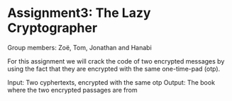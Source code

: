 # Assignment3: The Lazy Cryptographer
Group members: Zoë, Tom, Jonathan and Hanabi

For this assignment we will crack the code of two encrypted messages by using the fact that they are encrypted with the same one-time-pad (otp).

Input: Two cyphertexts, encrypted with the same otp
Output: The book where the two encrypted passages are from


